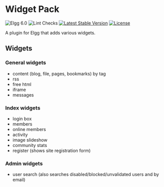 Widget Pack
===========

![Elgg 6.0](https://img.shields.io/badge/Elgg-6.0-green.svg)
![Lint Checks](https://github.com/ColdTrick/widget_pack/actions/workflows/lint.yml/badge.svg?event=push)
[![Latest Stable Version](https://poser.pugx.org/coldtrick/widget_pack/v/stable.svg)](https://packagist.org/packages/coldtrick/widget_pack)
[![License](https://poser.pugx.org/coldtrick/widget_pack/license.svg)](https://packagist.org/packages/coldtrick/widget_pack)

A plugin for Elgg that adds various widgets.

## Widgets

### General widgets

 - content (blog, file, pages, bookmarks) by tag
 - rss
 - free html
 - iframe
 - messages
 
### Index widgets

 - login box
 - members
 - online members
 - activity
 - image slideshow
 - community stats
 - register (shows site registration form)
 
### Admin widgets

 - user search (also searches disabled/blocked/unvalidated users and by email)
